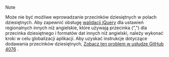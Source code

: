 > [!NOTE]
> Może nie być możliwe wprowadzanie przecinków dziesiętnych w polach dziesiętnych. Aby zapewnić obsługę [walidacji jQuery](https://jqueryvalidation.org/) dla ustawień regionalnych innych niż angielskie, które używają przecinka (",") dla przecinka dziesiętnego i formatów dat innych niż angielski, należy wykonać kroki w celu globalizacji aplikacji. Aby uzyskać instrukcje dotyczące dodawania przecinków dziesiętnych, [Zobacz ten problem w usłudze GitHub 4076](https://github.com/dotnet/AspNetCore.Docs/issues/4076#issuecomment-326590420) .